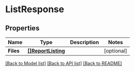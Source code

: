 # ListResponse

## Properties

Name | Type | Description | Notes
------------ | ------------- | ------------- | -------------
**Files** | [**[]ReportListing**](ReportListing.md) |  | [optional] 

[[Back to Model list]](../README.md#documentation-for-models) [[Back to API list]](../README.md#documentation-for-api-endpoints) [[Back to README]](../README.md)


